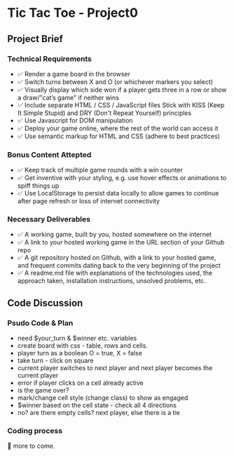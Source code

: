 # Tic Tac Toe - Project0

## Project Brief

### Technical Requirements

* :white_check_mark: Render a game board in the browser
* :white_check_mark: Switch turns between X and O (or whichever markers you select)
* :white_check_mark: Visually display which side won if a player gets three in a row or show a draw/"cat’s game" if neither wins
* :white_check_mark: Include separate HTML / CSS / JavaScript files
Stick with KISS (Keep It Simple Stupid) and DRY (Don't Repeat Yourself) principles
* :white_check_mark: Use Javascript for DOM manipulation
* :white_check_mark: Deploy your game online, where the rest of the world can access it
* :white_check_mark: Use semantic markup for HTML and CSS (adhere to best practices)

### Bonus Content Attepted

* :white_check_mark: Keep track of multiple game rounds with a win counter
* :white_check_mark: Get inventive with your styling, e.g. use hover effects or animations to spiff things up
* :white_check_mark: Use LocalStorage to persist data locally to allow games to continue after page refresh or loss of internet connectivity

### Necessary Deliverables
* :white_check_mark: A working game, built by you, hosted somewhere on the internet
* :white_check_mark: A link to your hosted working game in the URL section of your Github repo
* :white_check_mark: A git repository hosted on Github, with a link to your hosted game, and frequent commits dating back to the very beginning of the project
* :white_check_mark: A readme.md file with explanations of the technologies used, the approach taken, installation instructions, unsolved problems, etc.

## Code Discussion

### Psudo Code & Plan

* need $your_turn & $winner etc. variables 
* create board with css - table, rows and cells. 
* player turn as a boolean O = true, X = false 
* take turn - click on square 
* current player switches to next player and next player becomes the current player 
* error if player clicks on a cell already active 
* is the game over? 
* mark/change cell style (change class) to show as engaged 
* $winner based on the cell state - check all 4 directions 
* no? are there empty cells? next player, else there is a tie 

### Coding process

:speech_balloon: more to come.
